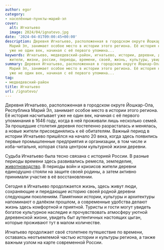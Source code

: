```yaml
---
author: egor
category:
- населённые-пункты-марий-эл
cover:
  alt: Игнатьево
  image: 2024/04/ignatevo.jpg
date: '2024-04-01T09:00:45+00:00'
description: Деревня Игнатьево, расположенная в городском округе Йошкар-Ола, Республика
  Марий Эл, занимает особое место в истории этого региона. Её история насчитывает
  уже не один век, начиная с её первого упомина...
keywords: Игнатьево, медведевский-район, игнатьево, истории, деревни, деревня, региона,
  жители, жизни, россии, периоды, времени, своей, жизнь, культуры, увидеть, расположенная
summary: Деревня Игнатьево, расположенная в городском округе Йошкар-Ола, Республика
  Марий Эл, занимает особое место в истории этого региона. Её история насчитывает
  уже не один век, начиная с её первого упомина...
tag:
- медведевский-район
title: Игнатьево
url: /ignatevo/
---
```


Деревня Игнатьево, расположенная в городском округе Йошкар-Ола, Республика Марий Эл, занимает особое место в истории этого региона. Её история насчитывает уже не один век, начиная с её первого упоминания в 1646 году, когда в ней проживали лишь несколько семей. За прошедшие столетия деревня постепенно разрасталась и менялась, а новые жители присоединялись к её обитателям. Важный период в истории Игнатьево пришёлся на начало 20 века, когда здесь появились первые промышленные предприятия и организации, в том числе и изба-читальня, которая стала центром культурной жизни деревни.

Судьба Игнатьево была тесно связана с историей России. В разные периоды времени здесь развивались ремесла, земледелие, [животноводство](/chudo-koni/). В периоды войн и кризисов жители деревни единодушно стояли на защите своей родины, а затем активно принимали участие в её восстановлении.

Сегодня в Игнатьево продолжается жизнь, здесь живут люди, сохраняющие и передающие историю своей родной деревни следующим поколениям. Памятники истории, культуры и архитектуры напоминают о далёком прошлом, а современные удобства делают жизнь здесь комфортной и приятной. Туристы и гости могут увидеть богатое культурное наследие и прочувствовать атмосферу уютной деревенской жизни, увидеть быт аутентичных настоящих цыган, которые проживают тут в малом количестве.

Игнатьево продолжает своё столетнее путешествие по времени, оставаясь неотъемлемой частью истории и культуры региона, а также важным узлом на карте современной России.